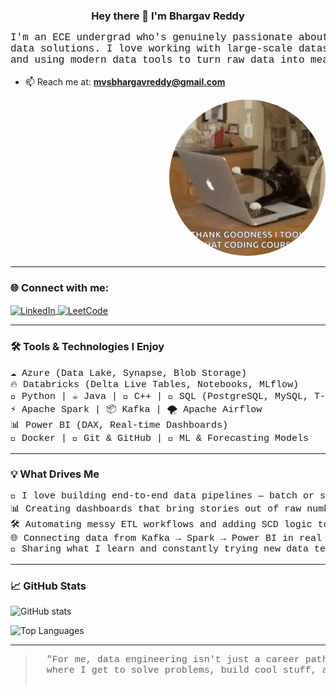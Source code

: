 <h3 align="center">Hey there 👋 I'm Bhargav Reddy</h3>

<pre align="center" style="font-family: 'Courier New', monospace; font-size: 16px;">
I'm an ECE undergrad who's genuinely passionate about building real-world
data solutions. I love working with large-scale datasets, streaming pipelines,
and using modern data tools to turn raw data into meaningful insight.
</pre>

- 📫 Reach me at: <strong>mvsbhargavreddy@gmail.com</strong>

<!-- ✅ Rounded image using supported HTML style -->
<div align="right">
  <img src="assets/Side_dp.gif" width="250" height="250" style="border-radius: 50%;" />
</div>

---

<h3 align="left">🌐 Connect with me:</h3>

<p align="left">
  <a href="https://linkedin.com/in/bhargavreddy2003" target="_blank">
    <img align="center" src="https://raw.githubusercontent.com/rahuldkjain/github-profile-readme-generator/master/src/images/icons/Social/linked-in-alt.svg" alt="LinkedIn" height="30" width="40" />
  </a>
  <a href="https://www.leetcode.com/mvsbhargavreddy" target="_blank">
    <img align="center" src="https://raw.githubusercontent.com/rahuldkjain/github-profile-readme-generator/master/src/images/icons/Social/leet-code.svg" alt="LeetCode" height="30" width="40" />
  </a>
</p>

---

<h3 align="left">🛠️ Tools & Technologies I Enjoy</h3>

<pre style="font-family: 'Courier New', monospace; font-size: 15px;">
☁️ Azure (Data Lake, Synapse, Blob Storage)
🔥 Databricks (Delta Live Tables, Notebooks, MLflow)
🐍 Python | ☕ Java | 💠 C++ | 🧪 SQL (PostgreSQL, MySQL, T-SQL)
⚡ Apache Spark | 📦 Kafka | 🌪️ Apache Airflow
📊 Power BI (DAX, Real-time Dashboards)
🐳 Docker | 🔁 Git & GitHub | 🧠 ML & Forecasting Models
</pre>

---

<h3 align="left">💡 What Drives Me</h3>

<pre style="font-family: 'Courier New', monospace; font-size: 15px;">
🚀 I love building end-to-end data pipelines — batch or streaming
📊 Creating dashboards that bring stories out of raw numbers
🛠️ Automating messy ETL workflows and adding SCD logic to gold layers
🌐 Connecting data from Kafka → Spark → Power BI in real time
💬 Sharing what I learn and constantly trying new data tech
</pre>

---

<h3 align="left">📈 GitHub Stats</h3>

<p align="left">
  <img src="https://github-readme-stats.vercel.app/api?username=bhargavreddy2003&show_icons=true&theme=tokyonight" alt="GitHub stats" />
</p>
<p align="left">
  <img src="https://github-readme-stats.vercel.app/api/top-langs/?username=bhargavreddy2003&layout=compact&theme=tokyonight" alt="Top Languages" />
</p>

---

<blockquote>
  <pre style="font-family: 'Courier New', monospace; font-size: 15px;">
  "For me, data engineering isn't just a career path — it's a creative playground
  where I get to solve problems, build cool stuff, and never stop learning."
  </pre>
</blockquote>
